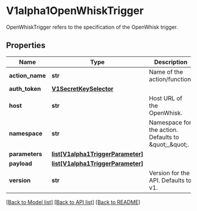 # V1alpha1OpenWhiskTrigger

OpenWhiskTrigger refers to the specification of the OpenWhisk trigger.
## Properties
Name | Type | Description | Notes
------------ | ------------- | ------------- | -------------
**action_name** | **str** | Name of the action/function. | 
**auth_token** | [**V1SecretKeySelector**](V1SecretKeySelector.md) |  | [optional] 
**host** | **str** | Host URL of the OpenWhisk. | 
**namespace** | **str** | Namespace for the action. Defaults to \&quot;_\&quot;. | [optional] 
**parameters** | [**list[V1alpha1TriggerParameter]**](V1alpha1TriggerParameter.md) |  | [optional] 
**payload** | [**list[V1alpha1TriggerParameter]**](V1alpha1TriggerParameter.md) |  | 
**version** | **str** | Version for the API. Defaults to v1. | [optional] 

[[Back to Model list]](../README.md#documentation-for-models) [[Back to API list]](../README.md#documentation-for-api-endpoints) [[Back to README]](../README.md)


